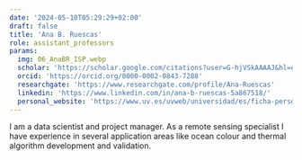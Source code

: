 ```yaml
---
date: '2024-05-10T05:29:29+02:00'
draft: false
title: 'Ana B. Ruescas'
role: assistant_professors
params:
  img: 06_AnaBR_ISP.webp
  scholar: 'https://scholar.google.com/citations?user=G-hjVSkAAAAJ&hl=en'
  orcid: 'https://orcid.org/0000-0002-0843-7288'
  researchgate: 'https://www.researchgate.com/profile/Ana-Ruescas'
  linkedin: 'https://www.linkedin.com/in/ana-b-ruescas-5a867518/'
  personal_website: 'https://www.uv.es/uvweb/universidad/es/ficha-persona-1285950309813.html?p2=bruescas'
---
```


I am a data scientist and project manager. As a remote sensing specialist I have experience in several application areas like ocean colour and thermal algorithm development and validation.
